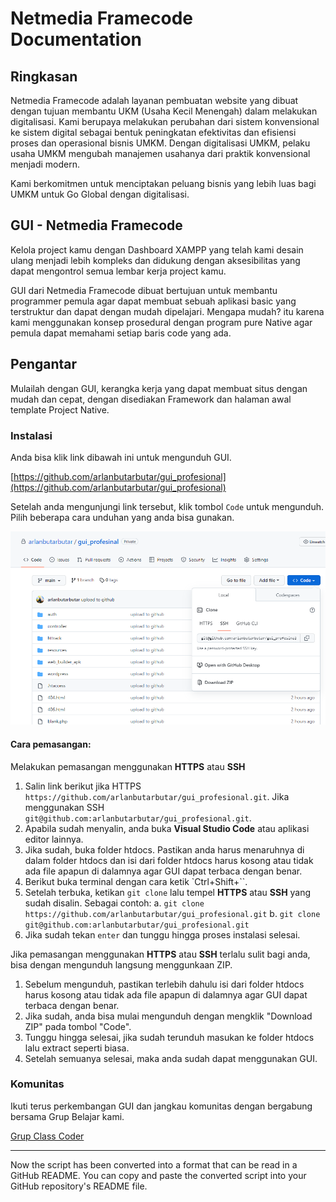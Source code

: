 # Netmedia Framecode Documentation

## Ringkasan
Netmedia Framecode adalah layanan pembuatan website yang dibuat dengan tujuan membantu UKM (Usaha Kecil Menengah) dalam melakukan digitalisasi. Kami berupaya melakukan perubahan dari sistem konvensional ke sistem digital sebagai bentuk peningkatan efektivitas dan efisiensi proses dan operasional bisnis UMKM. Dengan digitalisasi UMKM, pelaku usaha UMKM mengubah manajemen usahanya dari praktik konvensional menjadi modern.

Kami berkomitmen untuk menciptakan peluang bisnis yang lebih luas bagi UMKM untuk Go Global dengan digitalisasi.

## GUI - Netmedia Framecode
Kelola project kamu dengan Dashboard XAMPP yang telah kami desain ulang menjadi lebih kompleks dan didukung dengan aksesibilitas yang dapat mengontrol semua lembar kerja project kamu.

GUI dari Netmedia Framecode dibuat bertujuan untuk membantu programmer pemula agar dapat membuat sebuah aplikasi basic yang terstruktur dan dapat dengan mudah dipelajari. Mengapa mudah? itu karena kami menggunakan konsep prosedural dengan program pure Native agar pemula dapat memahami setiap baris code yang ada.

## Pengantar
Mulailah dengan GUI, kerangka kerja yang dapat membuat situs dengan mudah dan cepat, dengan disediakan Framework dan halaman awal template Project Native.

### Instalasi
Anda bisa klik link dibawah ini untuk mengunduh GUI.

[https://github.com/arlanbutarbutar/gui_profesional](https://github.com/arlanbutarbutar/gui_profesional)

Setelah anda mengunjungi link tersebut, klik tombol `Code` untuk mengunduh. Pilih beberapa cara unduhan yang anda bisa gunakan.

![Download](resources/img/in1.png)

#### Cara pemasangan:
Melakukan pemasangan menggunakan **HTTPS** atau **SSH**

1. Salin link berikut jika HTTPS `https://github.com/arlanbutarbutar/gui_profesional.git`. Jika menggunakan SSH `git@github.com:arlanbutarbutar/gui_profesional.git`.
2. Apabila sudah menyalin, anda buka **Visual Studio Code** atau aplikasi editor lainnya.
3. Jika sudah, buka folder htdocs. Pastikan anda harus menaruhnya di dalam folder htdocs dan isi dari folder htdocs harus kosong atau tidak ada file apapun di dalamnya agar GUI dapat terbaca dengan benar.
4. Berikut buka terminal dengan cara ketik `Ctrl+Shift+``.
5. Setelah terbuka, ketikan `git clone` lalu tempel **HTTPS** atau **SSH** yang sudah disalin. Sebagai contoh:
   a. `git clone https://github.com/arlanbutarbutar/gui_profesional.git`
   b. `git clone git@github.com:arlanbutarbutar/gui_profesional.git`
6. Jika sudah tekan `enter` dan tunggu hingga proses instalasi selesai.

Jika pemasangan menggunakan **HTTPS** atau **SSH** terlalu sulit bagi anda, bisa dengan mengunduh langsung menggunkaan ZIP.

1. Sebelum mengunduh, pastikan terlebih dahulu isi dari folder htdocs harus kosong atau tidak ada file apapun di dalamnya agar GUI dapat terbaca dengan benar.
2. Jika sudah, anda bisa mulai mengunduh dengan mengklik "Download ZIP" pada tombol "Code".
3. Tunggu hingga selesai, jika sudah terunduh masukan ke folder htdocs lalu extract seperti biasa.
4. Setelah semuanya selesai, maka anda sudah dapat menggunakan GUI.

### Komunitas
Ikuti terus perkembangan GUI dan jangkau komunitas dengan bergabung bersama Grup Belajar kami.

[Grup Class Coder](https://chat.whatsapp.com/IZw5MhQuQJY0XPYKcvRxSt)

---

Now the script has been converted into a format that can be read in a GitHub README. You can copy and paste the converted script into your GitHub repository's README file.
